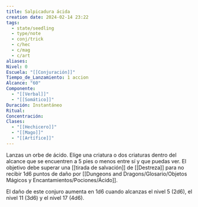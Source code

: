 ```yaml
---
title: Salpicadura ácida
creation date: 2024-02-14 23:22
tags:
  - state/seedling
  - type/note
  - conj/trick
  - c/hec
  - c/mag
  - c/art
aliases: 
Nivel: 0
Escuela: "[[Conjuración]]"
Tiempo_de_Lanzamiento: 1 accion
Alcance: "60"
Componente:
  - "[[Verbal]]"
  - "[[Somático]]"
Duración: Instantáneo
Ritual: 
Concentración: 
Clases:
  - "[[Hechicero]]"
  - "[[Mago]]"
  - "[[Artífice]]"
---
```

Lanzas un orbe de ácido. Elige una criatura o dos criaturas dentro del alcance que se encuentren a 5 pies o menos entre sí y que puedas ver. El objetivo debe superar una [[tirada de salvación]] de [[Destreza]] para no recibir 1d6 puntos de daño por [[Dungeons and Dragons/Glosario/Objetos Mágicos y Encantamientos/Pociones/Ácido]].

El daño de este conjuro aumenta en 1d6 cuando alcanzas el nivel 5 (2d6), el nivel 11 (3d6) y el nivel 17 (4d6).